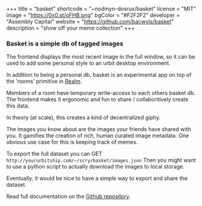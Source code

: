 +++
title = "basket"
shortcode = "~nodmyn-dosrux/basket"
license = "MIT"
image = "https://0x0.st/oFHB.png"
bgColor = "#F2F2F2"
developer = "Assembly Capital"
website = "https://github.com/bacwyls/basket"
description = "show off your meme collection"
+++


### Basket is a simple db of tagged images

The frontend displays the most recent image in the full window,
so it can be used to add some personal style to an urbit desktop environment.

In addition to being a personal db, basket is an experimental app on top of the 'rooms' primitive in [Realm](https://twitter.com/HoliumCorp).

Members of a room have temporary write-access to each others basket db.
The frontend makes it ergonomic and fun to share / collaboritively create this data.

In theory (at scale), this creates a kind of decentralized giphy.

The images you know about are the images your friends have shared with you.
It gamifies the creation of rich, human curated image metadata.
One obvious use case for this is keeping track of memes.

To export the full dataset you can GET `http://yoururbitship.com/~/scry/basket/images.json`
Then you might want to use a python script to actually download the images to local storage.

Eventually, it would be nice to have a simple way to export and share the dataset.

Read full documentation on the [Github repository](https://github.com/bacwyls/basket).